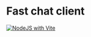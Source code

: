 # Fast chat client

[![NodeJS with Vite](https://github.com/VasilevDenis/chat/actions/workflows/vite.yml/badge.svg)](https://github.com/VasilevDenis/chat/actions/workflows/vite.yml)